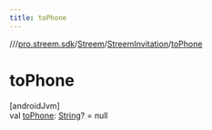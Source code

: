 ```yaml
---
title: toPhone
---
```

//[<root>](../../../../index.html)/[pro.streem.sdk](../../index.html)/[Streem](../index.html)/[StreemInvitation](index.html)/[toPhone](to-phone.html)



# toPhone



[androidJvm]\
val [toPhone](to-phone.html): [String](https://kotlinlang.org/api/latest/jvm/stdlib/kotlin/-string/index.html)? = null




